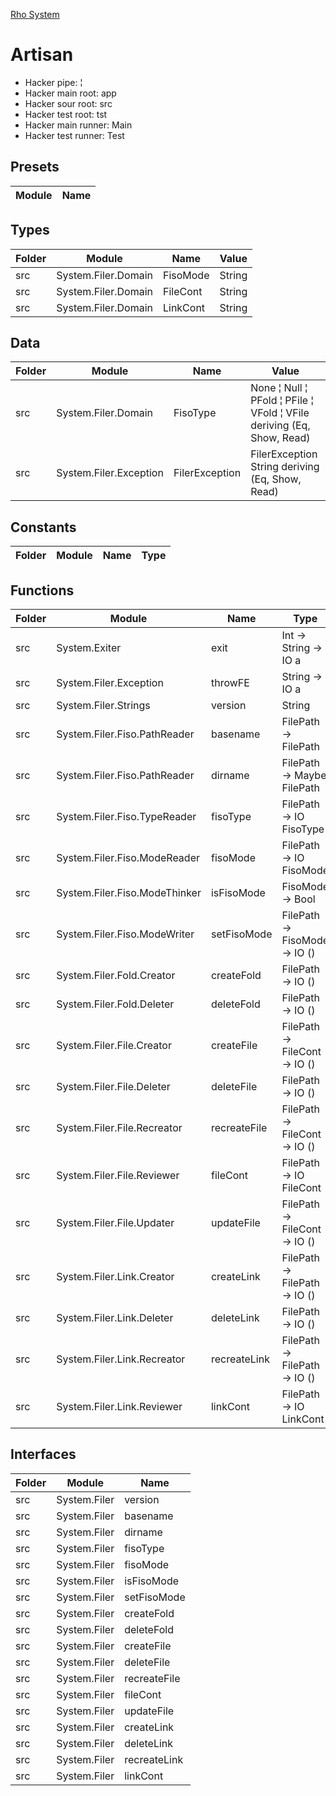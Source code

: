 [Rho System](readme.md)



# Artisan
* Hacker pipe: ¦
* Hacker main root: app
* Hacker sour root: src
* Hacker test root: tst
* Hacker main runner: Main
* Hacker test runner: Test


## Presets
| Module | Name |
|--------|------|


## Types
| Folder | Module              | Name     | Value  |
|--------|---------------------|----------|--------|
| src    | System.Filer.Domain | FisoMode | String |
| src    | System.Filer.Domain | FileCont | String |
| src    | System.Filer.Domain | LinkCont | String |


## Data
| Folder | Module                 | Name           | Value                                                                 |
|--------|------------------------|----------------|-----------------------------------------------------------------------|
| src    | System.Filer.Domain    | FisoType       | None ¦ Null ¦ PFold ¦ PFile ¦ VFold ¦ VFile deriving (Eq, Show, Read) |
| src    | System.Filer.Exception | FilerException | FilerException String deriving (Eq, Show, Read)                       |


## Constants
| Folder | Module | Name | Type |
|--------|--------|------|------|


## Functions
| Folder | Module                        | Name         | Type                          |
|--------|-------------------------------|--------------|-------------------------------|
| src    | System.Exiter                 | exit         | Int -> String -> IO a         |
| src    | System.Filer.Exception        | throwFE      | String -> IO a                |
| src    | System.Filer.Strings          | version      | String                        |
| src    | System.Filer.Fiso.PathReader  | basename     | FilePath -> FilePath          |
| src    | System.Filer.Fiso.PathReader  | dirname      | FilePath -> Maybe FilePath    |
| src    | System.Filer.Fiso.TypeReader  | fisoType     | FilePath -> IO FisoType       |
| src    | System.Filer.Fiso.ModeReader  | fisoMode     | FilePath -> IO FisoMode       |
| src    | System.Filer.Fiso.ModeThinker | isFisoMode   | FisoMode -> Bool              |
| src    | System.Filer.Fiso.ModeWriter  | setFisoMode  | FilePath -> FisoMode -> IO () |
| src    | System.Filer.Fold.Creator     | createFold   | FilePath -> IO ()             |
| src    | System.Filer.Fold.Deleter     | deleteFold   | FilePath -> IO ()             |
| src    | System.Filer.File.Creator     | createFile   | FilePath -> FileCont -> IO () |
| src    | System.Filer.File.Deleter     | deleteFile   | FilePath -> IO ()             |
| src    | System.Filer.File.Recreator   | recreateFile | FilePath -> FileCont -> IO () |
| src    | System.Filer.File.Reviewer    | fileCont     | FilePath -> IO FileCont       |
| src    | System.Filer.File.Updater     | updateFile   | FilePath -> FileCont -> IO () |
| src    | System.Filer.Link.Creator     | createLink   | FilePath -> FilePath -> IO () |
| src    | System.Filer.Link.Deleter     | deleteLink   | FilePath -> IO ()             |
| src    | System.Filer.Link.Recreator   | recreateLink | FilePath -> FilePath -> IO () |
| src    | System.Filer.Link.Reviewer    | linkCont     | FilePath -> IO LinkCont       |


## Interfaces
| Folder | Module       | Name         |
|--------|--------------|--------------|
| src    | System.Filer | version      |
| src    | System.Filer | basename     |
| src    | System.Filer | dirname      |
| src    | System.Filer | fisoType     |
| src    | System.Filer | fisoMode     |
| src    | System.Filer | isFisoMode   |
| src    | System.Filer | setFisoMode  |
| src    | System.Filer | createFold   |
| src    | System.Filer | deleteFold   |
| src    | System.Filer | createFile   |
| src    | System.Filer | deleteFile   |
| src    | System.Filer | recreateFile |
| src    | System.Filer | fileCont     |
| src    | System.Filer | updateFile   |
| src    | System.Filer | createLink   |
| src    | System.Filer | deleteLink   |
| src    | System.Filer | recreateLink |
| src    | System.Filer | linkCont     |
